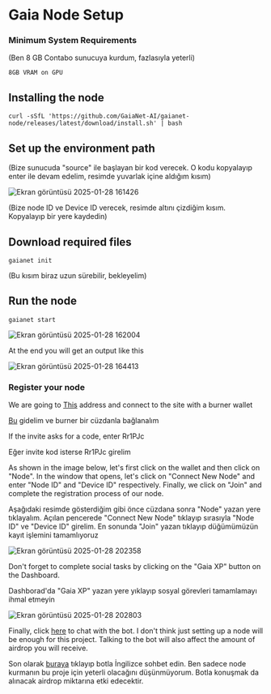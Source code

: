 # Gaia Node Setup

### Minimum System Requirements
(Ben 8 GB Contabo sunucuya kurdum, fazlasıyla yeterli)

```
8GB VRAM on GPU
```

## Installing the node

```
curl -sSfL 'https://github.com/GaiaNet-AI/gaianet-node/releases/latest/download/install.sh' | bash
```

## Set up the environment path
(Bize sunucuda "source" ile başlayan bir kod verecek. O kodu kopyalayıp enter ile devam edelim, resimde yuvarlak içine aldığım kısım)

![Ekran görüntüsü 2025-01-28 161426](https://github.com/user-attachments/assets/a97b7fca-c325-4886-856a-c7be42773566)

(Bize node ID ve Device ID verecek, resimde altını çizdiğim kısım. Kopyalayıp bir yere kaydedin)

## Download required files

```
gaianet init
```
(Bu kısım biraz uzun sürebilir, bekleyelim)

## Run the node

```
gaianet start
```

![Ekran görüntüsü 2025-01-28 162004](https://github.com/user-attachments/assets/2600045a-b806-4149-9492-272170e989b5)


At the end you will get an output like this

![Ekran görüntüsü 2025-01-28 164413](https://github.com/user-attachments/assets/60b10848-6e6a-4c95-b633-d45ad86af81b)

### Register your node

We are going to [This](https://gaianet.ai/reward?invite_code=Rr1PJc) address and connect to the site with a burner wallet

[Bu](https://gaianet.ai/reward?invite_code=Rr1PJc) gidelim ve burner bir cüzdanla bağlanalım


If the invite asks for a code, enter Rr1PJc


Eğer invite kod isterse Rr1PJc girelim


As shown in the image below, let's first click on the wallet and then click on "Node". In the window that opens, let's click on "Connect New Node" and enter "Node ID" and "Device ID" respectively. Finally, we click on "Join" and complete the registration process of our node.


Aşağıdaki resimde gösterdiğim gibi önce cüzdana sonra "Node" yazan yere tıklayalım. Açılan pencerede "Connect New Node" tıklayıp sırasıyla "Node ID" ve "Device ID" girelim. En sonunda "Join" yazan tıklayıp düğümümüzün kayıt işlemini tamamlıyoruz

![Ekran görüntüsü 2025-01-28 202358](https://github.com/user-attachments/assets/06544312-50b7-4092-ab7c-a3b95d69b648)


Don't forget to complete social tasks by clicking on the "Gaia XP" button on the Dashboard.


Dashborad'da "Gaia XP" yazan yere yıklayıp sosyal görevleri tamamlamayı ihmal etmeyin

![Ekran görüntüsü 2025-01-28 202803](https://github.com/user-attachments/assets/73b0d662-fb27-4f55-9601-5bf0c039d43c)


Finally, click [here](https://0xba534230104cb8b9bc5c1acd495cefc92c308e49.gaia.domains) to chat with the bot. I don't think just setting up a node will be enough for this project. Talking to the bot will also affect the amount of airdrop you will receive.


Son olarak [buraya](https://0xba534230104cb8b9bc5c1acd495cefc92c308e49.gaia.domains) tıklayıp botla İngilizce sohbet edin. Ben sadece node kurmanın bu proje için yeterli olacağını düşünmüyorum. Botla konuşmak da alınacak airdrop miktarına etki edecektir.
